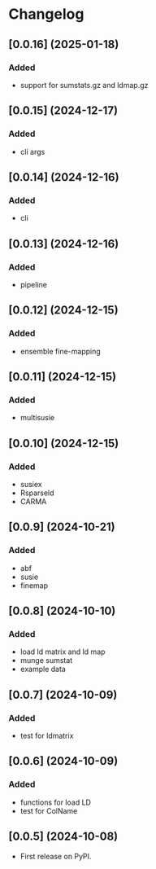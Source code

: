 # Changelog

## [0.0.16] (2025-01-18)

### Added
- support for sumstats.gz and ldmap.gz


## [0.0.15] (2024-12-17)

### Added
- cli args

## [0.0.14] (2024-12-16)

### Added
- cli

## [0.0.13] (2024-12-16)

### Added
- pipeline

## [0.0.12] (2024-12-15)

### Added
- ensemble fine-mapping

## [0.0.11] (2024-12-15)

### Added
- multisusie

## [0.0.10] (2024-12-15)

### Added
- susiex
- Rsparseld
- CARMA

## [0.0.9] (2024-10-21)

### Added
- abf
- susie
- finemap

## [0.0.8] (2024-10-10)

### Added
- load ld matrix and ld map
- munge sumstat
- example data

## [0.0.7] (2024-10-09)

### Added
- test for ldmatrix

## [0.0.6] (2024-10-09)

### Added
- functions for load LD
- test for ColName


## [0.0.5] (2024-10-08)

* First release on PyPI.
